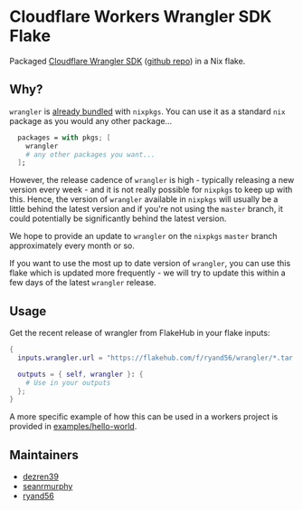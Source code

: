 # Cloudflare Workers Wrangler SDK Flake

Packaged [Cloudflare Wrangler SDK](https://developers.cloudflare.com/workers/wrangler/) ([github repo](https://github.com/cloudflare/workers-sdk)) in a Nix flake.

## Why?

`wrangler` is [already bundled](https://search.nixos.org/packages?channel=unstable&show=wrangler&from=0&size=50&sort=relevance&type=packages&query=wrangler) with `nixpkgs`. You can use it as a standard `nix` package
as you would any other package...

```nix
  packages = with pkgs; [
    wrangler
    # any other packages you want...
  ];
```

However, the release cadence of `wrangler` is high - typically releasing a new
version every week - and it is not really possible for `nixpkgs` to keep up
with this. Hence, the version of `wrangler` available in `nixpkgs` will usually 
be a little behind the latest version and if you're not using the `master` branch,
it could potentially be significantly behind the latest version.

We hope to provide an update to `wrangler` on the `nixpkgs` `master` branch
approximately every month or so.

If you want to use the most up to date version of `wrangler`, you can use this 
flake which is updated more frequently - we will try to update this within a 
few days of the latest `wrangler` release.

## Usage

Get the recent release of wrangler from FlakeHub in your flake inputs:

```nix
{
  inputs.wrangler.url = "https://flakehub.com/f/ryand56/wrangler/*.tar.gz";

  outputs = { self, wrangler }: {
    # Use in your outputs
  };
}
```

A more specific example of how this can be used in a workers project is 
provided in [examples/hello-world](examples/hello-world).

## Maintainers

- [dezren39](https://github.com/dezren39)
- [seanrmurphy](https://github.com/seanrmurphy)
- [ryand56](https://github.com/ryand56)
